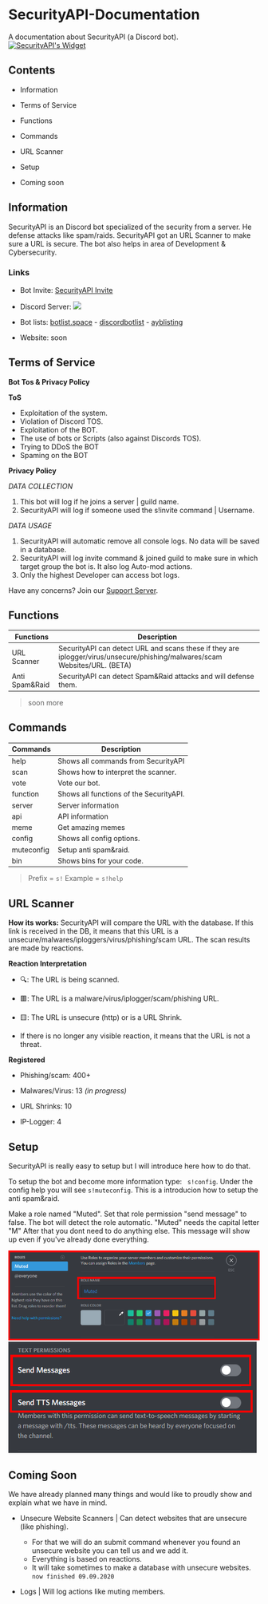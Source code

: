 # SecurityAPI-Documentation
A documentation about SecurityAPI (a Discord bot).                           
[![SecurityAPI's Widget](https://api.botlist.space/widget/748562664200077342/5 "SecurityAPI's Widget")](https://botlist.space/bot/748562664200077342?utm_source=bls&utm_medium=widget&utm_campaign=748562664200077342)
<script src="https://discordbotlist.com/widget/index.js" async></script>
<dbl-widget bot-id="748562664200077342"></dbl-widget>
## Contents

- Information

- Terms of Service

- Functions

- Commands

- URL Scanner

- Setup

- Coming soon


## Information

SecurityAPI is an Discord bot specialized of the security from a server.
He defense attacks like spam/raids.
SecurityAPI got an URL Scanner to make sure a URL is secure.
The bot also helps in area of Development & Cybersecurity.

### Links

- Bot Invite: [SecurityAPI Invite](https://discord.com/api/oauth2/authorize?client_id=748562664200077342&permissions=8&scope=bot)

- Discord Server: [<img src="https://discordapp.com/api/guilds/748588988738306219/widget.png">](https://discord.gg/5sBDQKN)


- Bot lists: [botlist.space](https://botlist.space/bot/748562664200077342) - [discordbotlist](https://discordbotlist.com/bots/securityapi) - [ayblisting](https://ayblisting.com/bots/748562664200077342)

- Website: soon

## Terms of Service

**Bot Tos & Privacy Policy**

**ToS**
- Exploitation of the system.
- Violation of Discord TOS.
- Exploitation of the BOT.
- The use of bots or Scripts (also against Discords TOS).
- Trying to DDoS the BOT
- Spaming on the BOT

**Privacy Policy**

_DATA COLLECTION_
1) This bot will log if he joins a server | guild name.
2) SecurityAPI will log if someone used the s!invite command | Username.

_DATA USAGE_
1) SecurityAPI will automatic remove all console logs. No data will be saved in a database.
2) SecurityAPI will log invite command & joined guild to make sure in which target group the bot is. It also log Auto-mod actions.
3) Only the highest Developer can access bot logs.

Have any concerns? Join our [Support Server](https://discord.gg/5sBDQKN).

## Functions

Functions|Description|
|-------|-----------|
|URL Scanner|SecurityAPI can detect URL and scans these if they are iplogger/virus/unsecure/phishing/malwares/scam Websites/URL. (BETA)|
|Anti Spam&Raid|SecurityAPI can detect Spam&Raid attacks and will defense them.|
> soon more

## Commands
Commands|Description|
|-------|-----------|
|help|Shows all commands from SecurityAPI|
|scan|Shows how to interpret the scanner.|
|vote|Vote our bot.|
|function|Shows all functions of the SecurityAPI.|
|server| Server information|
|api| API information|
|meme| Get amazing memes|
|config| Shows all config options.|
|muteconfig | Setup anti spam&raid.|
|bin | Shows bins for your code.|

> Prefix = `s!`
> Example = `s!help`

## URL Scanner

**How its works:**
 SecurityAPI will compare the URL with the database. If this link is received in the DB, it means that this URL is a unsecure/malwares/iploggers/virus/phishing/scam URL. The scan results are made by reactions.

**Reaction Interpretation**
- 🔍: The URL is being scanned.

- 🟥: The URL is a malware/virus/iplogger/scam/phishing URL.

- 🟨: The URL is unsecure (http) or is a URL Shrink.

- If there is no longer any visible reaction, it means that the URL is not a threat.

**Registered**

- Phishing/scam: 400+

- Malwares/Virus: 13 *(in progress)*

- URL Shrinks: 10

- IP-Logger: 4

## Setup

SecurityAPI is really easy to setup but I will introduce here how to do that.

To setup the bot and become more information type: ``` s!config```. Under the config help you will see `s!muteconfig`. This is a introducion how to setup the anti spam&raid.


Make a role named "Muted". Set that role permission "send message" to false. The bot will detect the role automatic. "Muted" needs the capital letter "M" 
After that you dont need to do anything else. This message will show up even if you've already done everything.

<img src="other/pics/mutedrole1.PNG?raw=true">

<img src="other/pics/sendmessagefalse.PNG?raw=true">

## Coming Soon

We have already planned many things and would like to proudly show and explain what we have in mind.

- Unsecure Website Scanners | Can detect websites that are unsecure (like phishing).
  - For that we will do an submit command whenever you found an unsecure website you can tell us and we add it.
  - Everything is based on reactions.
  - It will take sometimes to make a database with unsecure websites. `now finished 09.09.2020`

- Logs | Will log actions like muting members.











